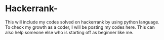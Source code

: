 # Hackerrank-
This will include my codes solved on hackerrank by using python language. 
To check my growth as a coder, I will be posting my codes here. This can also help someone else who is starting off as beginner like me.
